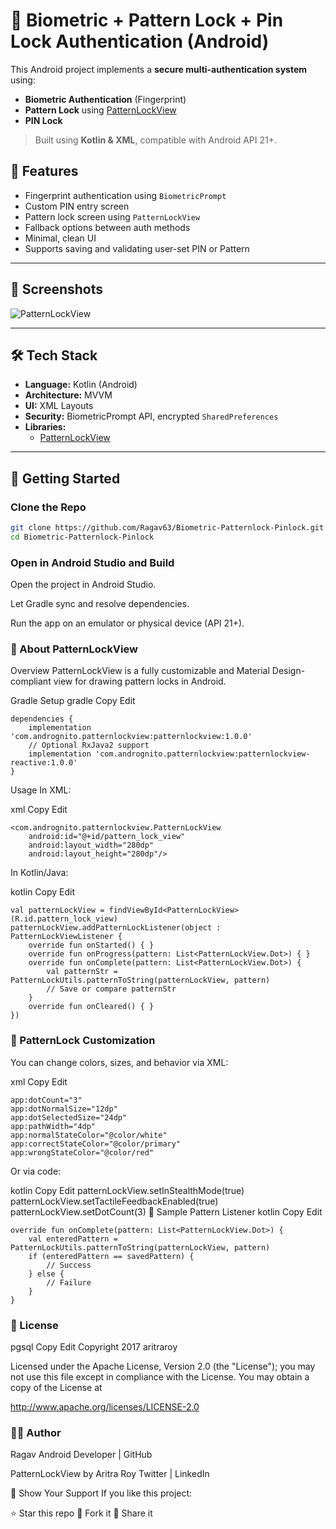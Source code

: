 # 🔐 Biometric + Pattern Lock + Pin Lock Authentication (Android)

This Android project implements a **secure multi-authentication system** using:

- **Biometric Authentication** (Fingerprint)
- **Pattern Lock** using [PatternLockView](https://github.com/aritraroy/PatternLockView)
- **PIN Lock**

> Built using **Kotlin & XML**, compatible with Android API 21+.

## 🧠 Features

- Fingerprint authentication using `BiometricPrompt`
- Custom PIN entry screen
- Pattern lock screen using `PatternLockView`
- Fallback options between auth methods
- Minimal, clean UI
- Supports saving and validating user-set PIN or Pattern

---

## 📲 Screenshots

![PatternLockView](https://github.com/aritraroy/PatternLockView/blob/master/screenshots/pattern-lock-view-banner.png?raw=true)

---

## 🛠 Tech Stack

- **Language:** Kotlin (Android)
- **Architecture:** MVVM
- **UI:** XML Layouts
- **Security:** BiometricPrompt API, encrypted `SharedPreferences`
- **Libraries:**  
  - [PatternLockView](https://github.com/aritraroy/PatternLockView)

---

## 🚀 Getting Started

### Clone the Repo

```bash
git clone https://github.com/Ragav63/Biometric-Patternlock-Pinlock.git
cd Biometric-Patternlock-Pinlock
```

### Open in Android Studio and Build
Open the project in Android Studio.

Let Gradle sync and resolve dependencies.

Run the app on an emulator or physical device (API 21+).

### 🔐 About PatternLockView
Overview
PatternLockView is a fully customizable and Material Design-compliant view for drawing pattern locks in Android.



Gradle Setup
gradle
Copy
Edit

```
dependencies {
    implementation 'com.andrognito.patternlockview:patternlockview:1.0.0'
    // Optional RxJava2 support
    implementation 'com.andrognito.patternlockview:patternlockview-reactive:1.0.0'
}
```

Usage
In XML:

xml
Copy
Edit
```
<com.andrognito.patternlockview.PatternLockView
    android:id="@+id/pattern_lock_view"
    android:layout_width="280dp"
    android:layout_height="280dp"/>
```

In Kotlin/Java:

kotlin
Copy
Edit
```
val patternLockView = findViewById<PatternLockView>(R.id.pattern_lock_view)
patternLockView.addPatternLockListener(object : PatternLockViewListener {
    override fun onStarted() { }
    override fun onProgress(pattern: List<PatternLockView.Dot>) { }
    override fun onComplete(pattern: List<PatternLockView.Dot>) {
        val patternStr = PatternLockUtils.patternToString(patternLockView, pattern)
        // Save or compare patternStr
    }
    override fun onCleared() { }
})
```

### 🎨 PatternLock Customization
You can change colors, sizes, and behavior via XML:

xml
Copy
Edit
```
app:dotCount="3"
app:dotNormalSize="12dp"
app:dotSelectedSize="24dp"
app:pathWidth="4dp"
app:normalStateColor="@color/white"
app:correctStateColor="@color/primary"
app:wrongStateColor="@color/red"
```
Or via code:

kotlin
Copy
Edit
patternLockView.setInStealthMode(true)
patternLockView.setTactileFeedbackEnabled(true)
patternLockView.setDotCount(3)
🧪 Sample Pattern Listener
kotlin
Copy
Edit
```
override fun onComplete(pattern: List<PatternLockView.Dot>) {
    val enteredPattern = PatternLockUtils.patternToString(patternLockView, pattern)
    if (enteredPattern == savedPattern) {
        // Success
    } else {
        // Failure
    }
}
```

### 📜 License
pgsql
Copy
Edit
Copyright 2017 aritraroy

Licensed under the Apache License, Version 2.0 (the "License");
you may not use this file except in compliance with the License.
You may obtain a copy of the License at

   http://www.apache.org/licenses/LICENSE-2.0


### 🙋‍♂️ Author
Ragav
Android Developer | GitHub

PatternLockView by Aritra Roy
Twitter | LinkedIn

🌟 Show Your Support
If you like this project:

⭐️ Star this repo
🍴 Fork it
📢 Share it
